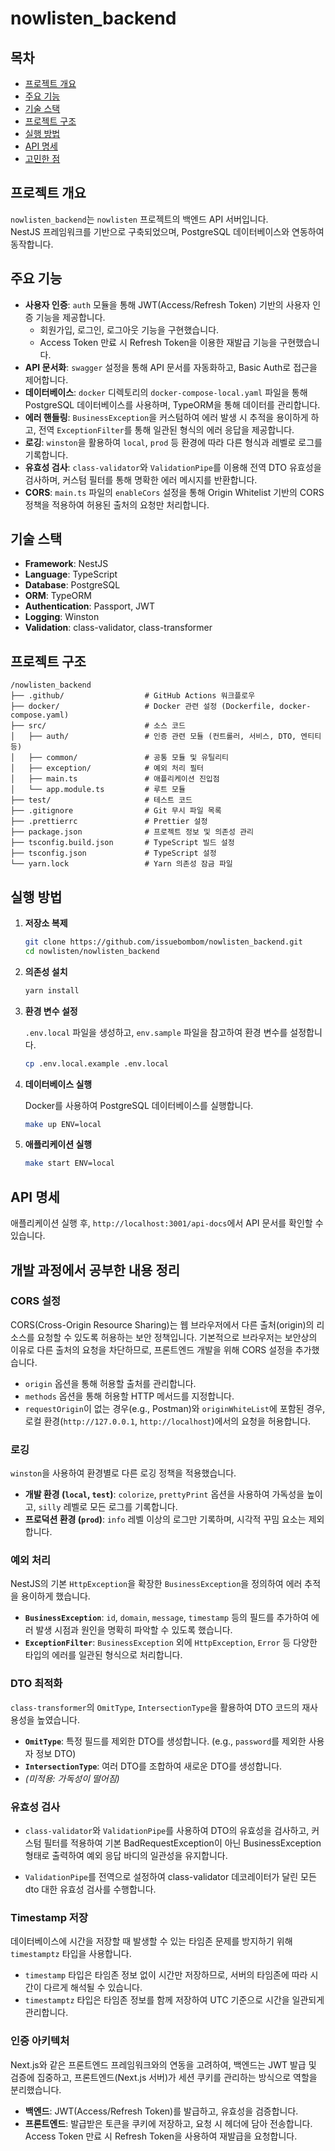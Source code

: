 # nowlisten_backend

## 목차

- [프로젝트 개요](#프로젝트-개요)
- [주요 기능](#주요-기능)
- [기술 스택](#기술-스택)
- [프로젝트 구조](#프로젝트-구조)
- [실행 방법](#실행-방법)
- [API 명세](#api-명세)
- [고민한 점](#고민한-점)

## 프로젝트 개요

`nowlisten_backend`는 `nowlisten` 프로젝트의 백엔드 API 서버입니다.  
NestJS 프레임워크를 기반으로 구축되었으며, PostgreSQL 데이터베이스와 연동하여 동작합니다.

## 주요 기능

- **사용자 인증**: `auth` 모듈을 통해 JWT(Access/Refresh Token) 기반의 사용자 인증 기능을 제공합니다.
  - 회원가입, 로그인, 로그아웃 기능을 구현했습니다.
  - Access Token 만료 시 Refresh Token을 이용한 재발급 기능을 구현했습니다.
- **API 문서화**: `swagger` 설정을 통해 API 문서를 자동화하고, Basic Auth로 접근을 제어합니다.
- **데이터베이스**: `docker` 디렉토리의 `docker-compose-local.yaml` 파일을 통해 PostgreSQL 데이터베이스를 사용하며, TypeORM을 통해 데이터를 관리합니다.
- **에러 핸들링**: `BusinessException`을 커스텀하여 에러 발생 시 추적을 용이하게 하고, 전역 `ExceptionFilter`를 통해 일관된 형식의 에러 응답을 제공합니다.
- **로깅**: `winston`을 활용하여 `local`, `prod` 등 환경에 따라 다른 형식과 레벨로 로그를 기록합니다.
- **유효성 검사**: `class-validator`와 `ValidationPipe`를 이용해 전역 DTO 유효성을 검사하며, 커스텀 필터를 통해 명확한 에러 메시지를 반환합니다.
- **CORS**: `main.ts` 파일의 `enableCors` 설정을 통해 Origin Whitelist 기반의 CORS 정책을 적용하여 허용된 출처의 요청만 처리합니다.

## 기술 스택

- **Framework**: NestJS
- **Language**: TypeScript
- **Database**: PostgreSQL
- **ORM**: TypeORM
- **Authentication**: Passport, JWT
- **Logging**: Winston
- **Validation**: class-validator, class-transformer

## 프로젝트 구조

```
/nowlisten_backend
├── .github/                  # GitHub Actions 워크플로우
├── docker/                   # Docker 관련 설정 (Dockerfile, docker-compose.yaml)
├── src/                      # 소스 코드
│   ├── auth/                 # 인증 관련 모듈 (컨트롤러, 서비스, DTO, 엔티티 등)
│   ├── common/               # 공통 모듈 및 유틸리티
│   ├── exception/            # 예외 처리 필터
│   ├── main.ts               # 애플리케이션 진입점
│   └── app.module.ts         # 루트 모듈
├── test/                     # 테스트 코드
├── .gitignore                # Git 무시 파일 목록
├── .prettierrc               # Prettier 설정
├── package.json              # 프로젝트 정보 및 의존성 관리
├── tsconfig.build.json       # TypeScript 빌드 설정
├── tsconfig.json             # TypeScript 설정
└── yarn.lock                 # Yarn 의존성 잠금 파일
```

## 실행 방법

1.  **저장소 복제**

    ```bash
    git clone https://github.com/issuebombom/nowlisten_backend.git
    cd nowlisten/nowlisten_backend
    ```

2.  **의존성 설치**

    ```bash
    yarn install
    ```

3.  **환경 변수 설정**

    `.env.local` 파일을 생성하고, `env.sample` 파일을 참고하여 환경 변수를 설정합니다.

    ```bash
    cp .env.local.example .env.local
    ```

4.  **데이터베이스 실행**

    Docker를 사용하여 PostgreSQL 데이터베이스를 실행합니다.

    ```bash
    make up ENV=local
    ```

5.  **애플리케이션 실행**

    ```bash
    make start ENV=local
    ```

## API 명세

애플리케이션 실행 후, `http://localhost:3001/api-docs`에서 API 문서를 확인할 수 있습니다.

## 개발 과정에서 공부한 내용 정리

### CORS 설정

CORS(Cross-Origin Resource Sharing)는 웹 브라우저에서 다른 출처(origin)의 리소스를 요청할 수 있도록 허용하는 보안 정책입니다. 기본적으로 브라우저는 보안상의 이유로 다른 출처의 요청을 차단하므로, 프론트엔드 개발을 위해 CORS 설정을 추가했습니다.

- `origin` 옵션을 통해 허용할 출처를 관리합니다.
- `methods` 옵션을 통해 허용할 HTTP 메서드를 지정합니다.
- `requestOrigin`이 없는 경우(e.g., Postman)와 `originWhiteList`에 포함된 경우, 로컬 환경(`http://127.0.0.1`, `http://localhost`)에서의 요청을 허용합니다.

### 로깅

`winston`을 사용하여 환경별로 다른 로깅 정책을 적용했습니다.

- **개발 환경 (`local`, `test`)**: `colorize`, `prettyPrint` 옵션을 사용하여 가독성을 높이고, `silly` 레벨로 모든 로그를 기록합니다.
- **프로덕션 환경 (`prod`)**: `info` 레벨 이상의 로그만 기록하며, 시각적 꾸밈 요소는 제외합니다.

### 예외 처리

NestJS의 기본 `HttpException`을 확장한 `BusinessException`을 정의하여 에러 추적을 용이하게 했습니다.

- **`BusinessException`**: `id`, `domain`, `message`, `timestamp` 등의 필드를 추가하여 에러 발생 시점과 원인을 명확히 파악할 수 있도록 했습니다.
- **`ExceptionFilter`**: `BusinessException` 외에 `HttpException`, `Error` 등 다양한 타입의 에러를 일관된 형식으로 처리합니다.

### DTO 최적화

`class-transformer`의 `OmitType`, `IntersectionType`을 활용하여 DTO 코드의 재사용성을 높였습니다.

- **`OmitType`**: 특정 필드를 제외한 DTO를 생성합니다. (e.g., `password`를 제외한 사용자 정보 DTO)
- **`IntersectionType`**: 여러 DTO를 조합하여 새로운 DTO를 생성합니다.
- _(미적용: 가독성이 떨어짐)_

### 유효성 검사

- `class-validator`와 `ValidationPipe`를 사용하여 DTO의 유효성을 검사하고, 커스텀 필터를 적용하여 기본 BadRequestException이 아닌 BusinessException 형태로 출력하여 예외 응답 바디의 일관성을 유지합니다.

- `ValidationPipe`를 전역으로 설정하여 class-validator 데코레이터가 달린 모든 dto 대한 유효성 검사를 수행합니다.

### Timestamp 저장

데이터베이스에 시간을 저장할 때 발생할 수 있는 타임존 문제를 방지하기 위해 `timestamptz` 타입을 사용합니다.

- `timestamp` 타입은 타임존 정보 없이 시간만 저장하므로, 서버의 타임존에 따라 시간이 다르게 해석될 수 있습니다.
- `timestamptz` 타입은 타임존 정보를 함께 저장하여 UTC 기준으로 시간을 일관되게 관리합니다.

### 인증 아키텍처

Next.js와 같은 프론트엔드 프레임워크와의 연동을 고려하여, 백엔드는 JWT 발급 및 검증에 집중하고, 프론트엔드(Next.js 서버)가 세션 쿠키를 관리하는 방식으로 역할을 분리했습니다.

- **백엔드**: JWT(Access/Refresh Token)를 발급하고, 유효성을 검증합니다.
- **프론트엔드**: 발급받은 토큰을 쿠키에 저장하고, 요청 시 헤더에 담아 전송합니다. Access Token 만료 시 Refresh Token을 사용하여 재발급을 요청합니다.
